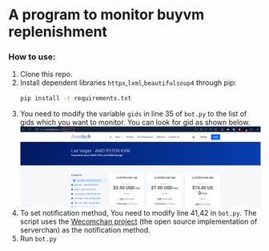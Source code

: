 # A program to monitor buyvm replenishment
### How to use: 
1. Clone this repo.
2. Install dependent libraries `httpx`,`lxml`,`beautifulsoup4` through pip:
   ```bash
   pip install -r requirements.txt
   ```
3. You need to modify the variable `gids` in line 35 of `bot.py` to the list of gids which you want to monitor. You can look for gid as shown below.
   ![You can find gid here](./gids.png)  
4. To set notification method, You need to modify line 41,42 in `bot.py`. The script uses the [Wecomchan project](https://github.com/easychen/wecomchan) (the open source implementation of serverchan) as the notification method.
5. Run `bot.py`
